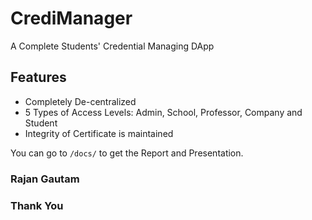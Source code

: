 # CrediManager

A Complete Students' Credential Managing DApp

## Features

-   Completely De-centralized
-   5 Types of Access Levels: Admin, School, Professor, Company and Student
-   Integrity of Certificate is maintained

You can go to `/docs/` to get the Report and Presentation.

### Rajan Gautam

### Thank You
